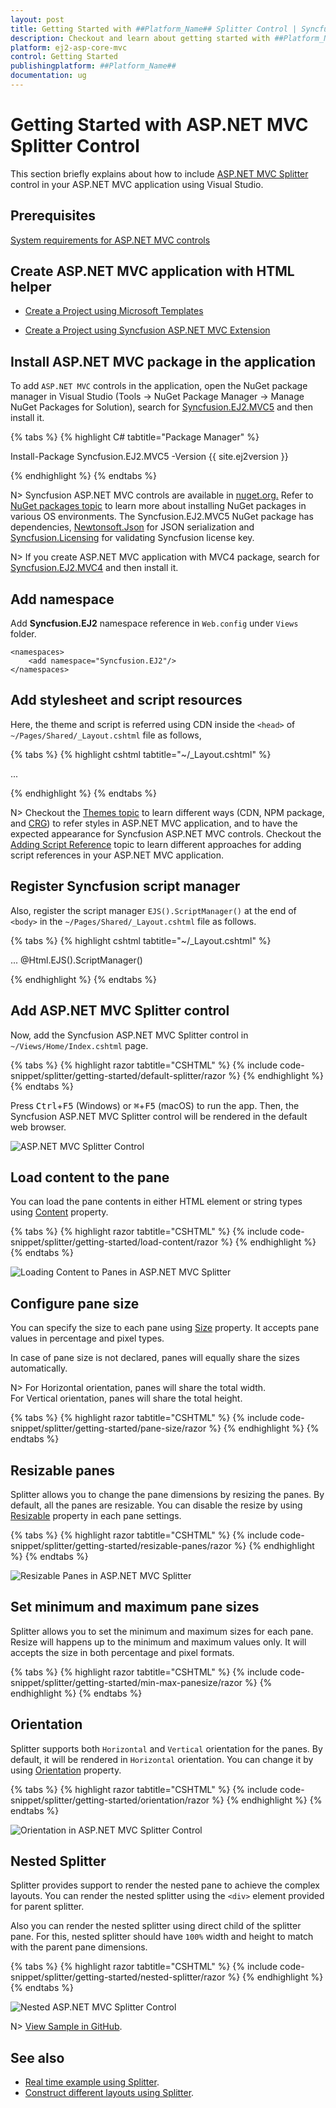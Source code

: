 ```yaml
---
layout: post
title: Getting Started with ##Platform_Name## Splitter Control | Syncfusion
description: Checkout and learn about getting started with ##Platform_Name## Splitter control of Syncfusion Essential JS 2 and more details.
platform: ej2-asp-core-mvc
control: Getting Started
publishingplatform: ##Platform_Name##
documentation: ug
---
```



# Getting Started with ASP.NET MVC Splitter Control

This section briefly explains about how to include [ASP.NET MVC Splitter](https://www.syncfusion.com/aspnet-mvc-ui-controls/splitter) control in your ASP.NET MVC application using Visual Studio.

## Prerequisites

[System requirements for ASP.NET MVC controls](https://ej2.syncfusion.com/aspnetmvc/documentation/system-requirements)

## Create ASP.NET MVC application with HTML helper

* [Create a Project using Microsoft Templates](https://learn.microsoft.com/en-us/aspnet/mvc/overview/getting-started/introduction/getting-started#create-your-first-app)

* [Create a Project using Syncfusion ASP.NET MVC Extension](https://ej2.syncfusion.com/aspnetmvc/documentation/getting-started/project-template)

## Install ASP.NET MVC package in the application

To add `ASP.NET MVC` controls in the application, open the NuGet package manager in Visual Studio (Tools → NuGet Package Manager → Manage NuGet Packages for Solution), search for [Syncfusion.EJ2.MVC5](https://www.nuget.org/packages/Syncfusion.EJ2.MVC5) and then install it.

{% tabs %}
{% highlight C# tabtitle="Package Manager" %}

Install-Package Syncfusion.EJ2.MVC5 -Version {{ site.ej2version }}

{% endhighlight %}
{% endtabs %}

N> Syncfusion ASP.NET MVC controls are available in [nuget.org.](https://www.nuget.org/packages?q=syncfusion.EJ2) Refer to [NuGet packages topic](https://ej2.syncfusion.com/aspnetmvc/documentation/nuget-packages) to learn more about installing NuGet packages in various OS environments. The Syncfusion.EJ2.MVC5 NuGet package has dependencies, [Newtonsoft.Json](https://www.nuget.org/packages/Newtonsoft.Json/) for JSON serialization and [Syncfusion.Licensing](https://www.nuget.org/packages/Syncfusion.Licensing/) for validating Syncfusion license key.

N> If you create ASP.NET MVC application with MVC4 package, search for [Syncfusion.EJ2.MVC4](https://www.nuget.org/packages/Syncfusion.EJ2.MVC4) and then install it.

## Add namespace

Add **Syncfusion.EJ2** namespace reference in `Web.config` under `Views` folder.

```
<namespaces>
    <add namespace="Syncfusion.EJ2"/>
</namespaces>
```

## Add stylesheet and script resources

Here, the theme and script is referred using CDN inside the `<head>` of `~/Pages/Shared/_Layout.cshtml` file as follows,

{% tabs %}
{% highlight cshtml tabtitle="~/_Layout.cshtml" %}

<head>
    ...
    <!-- Syncfusion ASP.NET MVC controls styles -->
    <link rel="stylesheet" href="https://cdn.syncfusion.com/ej2/{{ site.ej2version }}/fluent.css" />
    <!-- Syncfusion ASP.NET MVC controls scripts -->
    <script src="https://cdn.syncfusion.com/ej2/{{ site.ej2version }}/dist/ej2.min.js"></script>
</head>

{% endhighlight %}
{% endtabs %}

N> Checkout the [Themes topic](https://ej2.syncfusion.com/aspnetmvc/documentation/appearance/theme) to learn different ways (CDN, NPM package, and [CRG](https://ej2.syncfusion.com/aspnetmvc/documentation/common/custom-resource-generator)) to refer styles in ASP.NET MVC application, and to have the expected appearance for Syncfusion ASP.NET MVC controls. Checkout the [Adding Script Reference](https://ej2.syncfusion.com/aspnetmvc/documentation/common/adding-script-references) topic to learn different approaches for adding script references in your ASP.NET MVC application.

## Register Syncfusion script manager

Also, register the script manager `EJS().ScriptManager()` at the end of `<body>` in the `~/Pages/Shared/_Layout.cshtml` file as follows.

{% tabs %}
{% highlight cshtml tabtitle="~/_Layout.cshtml" %}

<body>
...
    <!-- Syncfusion ASP.NET MVC Script Manager -->
    @Html.EJS().ScriptManager()
</body>

{% endhighlight %}
{% endtabs %}

## Add ASP.NET MVC Splitter control

Now, add the Syncfusion ASP.NET MVC Splitter control in `~/Views/Home/Index.cshtml` page.

{% tabs %}
{% highlight razor tabtitle="CSHTML" %}
{% include code-snippet/splitter/getting-started/default-splitter/razor %}
{% endhighlight %}
{% endtabs %}

Press <kbd>Ctrl</kbd>+<kbd>F5</kbd> (Windows) or <kbd>⌘</kbd>+<kbd>F5</kbd> (macOS) to run the app. Then, the Syncfusion ASP.NET MVC Splitter control will be rendered in the default web browser.

![ASP.NET MVC Splitter Control](images/default.png)

## Load content to the pane

You can load the pane contents in either HTML element or string types using [Content](https://help.syncfusion.com/cr/aspnetmvc-js2/Syncfusion.EJ2.Layouts.SplitterPane.html#Syncfusion_EJ2_Layouts_SplitterPane_Content) property.

{% tabs %}
{% highlight razor tabtitle="CSHTML" %}
{% include code-snippet/splitter/getting-started/load-content/razor %}
{% endhighlight %}
{% endtabs %}

![Loading Content to Panes in ASP.NET MVC Splitter](images/content.png)

## Configure pane size

You can specify the size to each pane using [Size](https://help.syncfusion.com/cr/aspnetmvc-js2/Syncfusion.EJ2.Layouts.SplitterPane.html#Syncfusion_EJ2_Layouts_SplitterPane_Size) property. It accepts pane values in percentage and pixel types.

In case of pane size is not declared, panes will equally share the sizes automatically.

  N> For Horizontal orientation, panes will share the total width.
  <br/> For Vertical orientation, panes will share the total height.

{% tabs %}
{% highlight razor tabtitle="CSHTML" %}
{% include code-snippet/splitter/getting-started/pane-size/razor %}
{% endhighlight %}
{% endtabs %}

## Resizable panes

Splitter allows you to change the pane dimensions by resizing the panes. By default, all the panes are resizable. You can disable the resize by using [Resizable](https://help.syncfusion.com/cr/aspnetmvc-js2/Syncfusion.EJ2.Layouts.SplitterPane.html#Syncfusion_EJ2_Layouts_SplitterPane_Resizable) property in each pane settings.

{% tabs %}
{% highlight razor tabtitle="CSHTML" %}
{% include code-snippet/splitter/getting-started/resizable-panes/razor %}
{% endhighlight %}
{% endtabs %}

![Resizable Panes in ASP.NET MVC Splitter](images/resizable.png)

## Set minimum and maximum pane sizes

Splitter allows you to set the minimum and maximum sizes for each pane. Resize will happens up to the minimum and maximum values only. It will accepts the size in both percentage and pixel formats.

{% tabs %}
{% highlight razor tabtitle="CSHTML" %}
{% include code-snippet/splitter/getting-started/min-max-panesize/razor %}
{% endhighlight %}
{% endtabs %}

## Orientation

Splitter supports both `Horizontal` and `Vertical` orientation for the panes. By default, it will be rendered in `Horizontal` orientation. You can change it by using [Orientation](https://help.syncfusion.com/cr/aspnetmvc-js2/Syncfusion.EJ2.Layouts.Splitter.html#Syncfusion_EJ2_Layouts_Splitter_Orientation) property.

{% tabs %}
{% highlight razor tabtitle="CSHTML" %}
{% include code-snippet/splitter/getting-started/orientation/razor %}
{% endhighlight %}
{% endtabs %}

![Orientation in ASP.NET MVC Splitter Control](images/orientation.png)

## Nested Splitter

Splitter provides support to render the nested pane to achieve the complex layouts. You can render the nested splitter using the `<div>` element provided for parent splitter.

Also you can render the nested splitter using direct child of the splitter pane. For this, nested splitter should have `100%` width and height to match with the parent pane dimensions.

{% tabs %}
{% highlight razor tabtitle="CSHTML" %}
{% include code-snippet/splitter/getting-started/nested-splitter/razor %}
{% endhighlight %}
{% endtabs %}

![Nested ASP.NET MVC Splitter Control](images/nested-splitter.png)

N> [View Sample in GitHub](https://github.com/SyncfusionExamples/ASP-NET-MVC-Getting-Started-Examples/tree/main/Splitter/ASP.NET%20MVC%20Razor%20Examples).

## See also

* [Real time example using Splitter](https://ej2.syncfusion.com/aspnetmvc/Splitter/OutlookStyleLayout#/bootstrap5).
* [Construct different layouts using Splitter](./different-layouts).